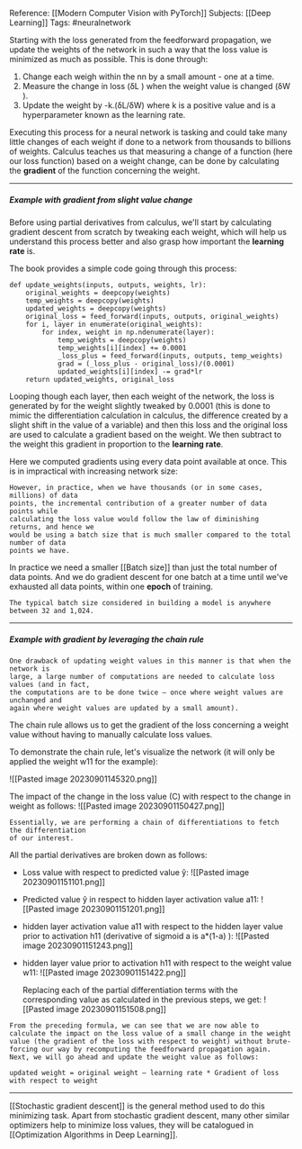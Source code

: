 Reference: [[Modern Computer Vision with PyTorch]]
Subjects: [[Deep Learning]]
Tags: #neuralnetwork

Starting with the loss generated from the feedforward propagation, we update the weights of the network in such a way that the loss value is minimized as much as possible.
This is done through:
1. Change each weigh within the nn by a small amount - one at a time.
2. Measure the change in loss (δL ) when the weight value is changed (δW ).
3. Update the weight by -k.(δL/δW) where k is a positive value and is a 
hyperparameter known as the learning rate.

Executing this process for a neural network is tasking and could take many little changes of each weight if done to a network from thousands to billions of weights. Calculus teaches us that measuring a change of a function (here our loss function) based on a weight change, can be done by calculating the **gradient** of the function concerning the weight.

--- 
##### Example with gradient from slight value change

Before using partial derivatives from calculus, we'll start by calculating gradient descent from scratch by tweaking each weight, which will help us understand this process better and also grasp how important the **learning rate** is.

The book provides a simple code going through this process:

```
def update_weights(inputs, outputs, weights, lr):
    original_weights = deepcopy(weights)
    temp_weights = deepcopy(weights)
    updated_weights = deepcopy(weights)
    original_loss = feed_forward(inputs, outputs, original_weights)
    for i, layer in enumerate(original_weights):
        for index, weight in np.ndenumerate(layer):
            temp_weights = deepcopy(weights)
            temp_weights[i][index] += 0.0001
            _loss_plus = feed_forward(inputs, outputs, temp_weights)
            grad = (_loss_plus - original_loss)/(0.0001)
            updated_weights[i][index] -= grad*lr
    return updated_weights, original_loss
```

Looping though each layer, then each weight of the network, the loss is generated by for the weight slightly tweaked by 0.0001 (this is done to mimic the differentiation calculation in calculus, the difference created by a slight shift in the value of a variable) and then this loss and the original loss are used to calculate a gradient based on the weight. We then subtract to the weight this gradient in proportion to the **learning rate**. 

Here we computed gradients using every data point available at once. This is in impractical with increasing network size:

	However, in practice, when we have thousands (or in some cases, millions) of data
	points, the incremental contribution of a greater number of data points while
	calculating the loss value would follow the law of diminishing returns, and hence we
	would be using a batch size that is much smaller compared to the total number of data
	points we have.
In practice we need a smaller [[Batch size]] than just the total number of data points. And we do gradient descent for one batch at a time until we've exhausted all data points, within one **epoch** of training.

	The typical batch size considered in building a model is anywhere between 32 and 1,024.

---
##### Example with gradient by leveraging the chain rule

	One drawback of updating weight values in this manner is that when the network is
	large, a large number of computations are needed to calculate loss values (and in fact,
	the computations are to be done twice – once where weight values are unchanged and
	again where weight values are updated by a small amount).

The chain rule allows us to get the gradient of the loss concerning a weight value without having to manually calculate loss values. 

To demonstrate the chain rule, let's visualize the network (it will only be applied the weight w11 for the example):

![[Pasted image 20230901145320.png]]

The impact of the change in the loss value (C) with respect to the change in weight as follows:
![[Pasted image 20230901150427.png]]

	Essentially, we are performing a chain of differentiations to fetch the differentiation
	of our interest.


All the partial derivatives are broken down as follows:
- Loss value with respect to predicted value ŷ:
	![[Pasted image 20230901151101.png]]

- Predicted value ŷ in respect to hidden layer activation value a11: 
	![[Pasted image 20230901151201.png]]

- hidden layer activation value a11 with respect to the hidden layer value prior to activation h11 (derivative of sigmoid a is a*(1-a) ):
	![[Pasted image 20230901151243.png]]


- hidden layer value prior to activation h11 with respect to the weight value w11:
	![[Pasted image 20230901151422.png]]

	Replacing each of the partial differentiation terms with the corresponding value as calculated in the previous steps, we get:
![[Pasted image 20230901151508.png]]

```
From the preceding formula, we can see that we are now able to calculate the impact on the loss value of a small change in the weight value (the gradient of the loss with respect to weight) without brute-forcing our way by recomputing the feedforward propagation again. Next, we will go ahead and update the weight value as follows:

updated weight = original weight — learning rate * Gradient of loss with respect to weight
```

---


[[Stochastic gradient descent]] is the general method used to do this minimizing task. Apart from stochastic gradient descent, many other similar optimizers help to minimize loss values, they will be catalogued in [[Optimization Algorithms in Deep Learning]].
